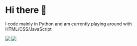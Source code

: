 # Hi there 👋

I code mainly in Python and am currently playing around with HTML/CSS/JavaScript

<img align="left" src="https://github-readme-stats.vercel.app/api/top-langs/?username=Armster15&layout=compact" />
<img align="left" src="https://github-readme-stats.vercel.app/api?username=Armster15&show_icons=true&hide_title=true" />
